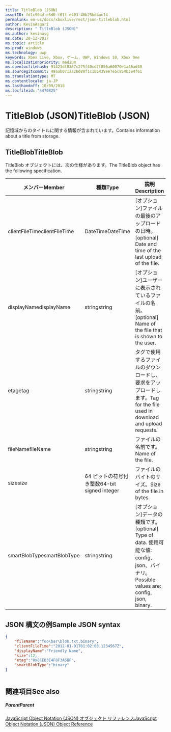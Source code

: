 ```yaml
---
title: TitleBlob (JSON)
assetID: fd1c904d-e8d0-f61f-e403-40b25bd4ac14
permalink: en-us/docs/xboxlive/rest/json-titleblob.html
author: KevinAsgari
description: " TitleBlob (JSON)"
ms.author: kevinasg
ms.date: 20-12-2017
ms.topic: article
ms.prod: windows
ms.technology: uwp
keywords: Xbox Live, Xbox, ゲーム, UWP, Windows 10, Xbox One
ms.localizationpriority: medium
ms.openlocfilehash: 91423df8367c275f40cd7f856a60070e1a46ad40
ms.sourcegitcommit: 49aab071aa2bd88f1c165438ee7e5c854b3e4f61
ms.translationtype: MT
ms.contentlocale: ja-JP
ms.lasthandoff: 10/09/2018
ms.locfileid: "4470825"
---
```

# <a name="titleblob-json"></a><span data-ttu-id="29d89-104">TitleBlob (JSON)</span><span class="sxs-lookup"><span data-stu-id="29d89-104">TitleBlob (JSON)</span></span>
<span data-ttu-id="29d89-105">記憶域からのタイトルに関する情報が含まれています。</span><span class="sxs-lookup"><span data-stu-id="29d89-105">Contains information about a title from storage.</span></span> 
<a id="ID4EP"></a>

 
## <a name="titleblob"></a><span data-ttu-id="29d89-106">TitleBlob</span><span class="sxs-lookup"><span data-stu-id="29d89-106">TitleBlob</span></span>
 
<span data-ttu-id="29d89-107">TitleBlob オブジェクトには、次の仕様があります。</span><span class="sxs-lookup"><span data-stu-id="29d89-107">The TitleBlob object has the following specification.</span></span>
 
| <span data-ttu-id="29d89-108">メンバー</span><span class="sxs-lookup"><span data-stu-id="29d89-108">Member</span></span>| <span data-ttu-id="29d89-109">種類</span><span class="sxs-lookup"><span data-stu-id="29d89-109">Type</span></span>| <span data-ttu-id="29d89-110">説明</span><span class="sxs-lookup"><span data-stu-id="29d89-110">Description</span></span>| 
| --- | --- | --- | 
| <span data-ttu-id="29d89-111">clientFileTime</span><span class="sxs-lookup"><span data-stu-id="29d89-111">clientFileTime</span></span>| <span data-ttu-id="29d89-112">DateTime</span><span class="sxs-lookup"><span data-stu-id="29d89-112">DateTime</span></span>| <span data-ttu-id="29d89-113">[オプション]ファイルの最後のアップロードの日時。</span><span class="sxs-lookup"><span data-stu-id="29d89-113">[optional] Date and time of the last upload of the file.</span></span>| 
| <span data-ttu-id="29d89-114">displayName</span><span class="sxs-lookup"><span data-stu-id="29d89-114">displayName</span></span>| <span data-ttu-id="29d89-115">string</span><span class="sxs-lookup"><span data-stu-id="29d89-115">string</span></span>| <span data-ttu-id="29d89-116">[オプション]ユーザーに表示されているファイルの名前。</span><span class="sxs-lookup"><span data-stu-id="29d89-116">[optional] Name of the file that is shown to the user.</span></span>| 
| <span data-ttu-id="29d89-117">etag</span><span class="sxs-lookup"><span data-stu-id="29d89-117">etag</span></span>| <span data-ttu-id="29d89-118">string</span><span class="sxs-lookup"><span data-stu-id="29d89-118">string</span></span>| <span data-ttu-id="29d89-119">タグで使用するファイルのダウンロードし、要求をアップロードします。</span><span class="sxs-lookup"><span data-stu-id="29d89-119">Tag for the file used in download and upload requests.</span></span>| 
| <span data-ttu-id="29d89-120">fileName</span><span class="sxs-lookup"><span data-stu-id="29d89-120">fileName</span></span>| <span data-ttu-id="29d89-121">string</span><span class="sxs-lookup"><span data-stu-id="29d89-121">string</span></span>| <span data-ttu-id="29d89-122">ファイルの名前です。</span><span class="sxs-lookup"><span data-stu-id="29d89-122">Name of the file.</span></span>| 
| <span data-ttu-id="29d89-123">size</span><span class="sxs-lookup"><span data-stu-id="29d89-123">size</span></span>| <span data-ttu-id="29d89-124">64 ビットの符号付き整数</span><span class="sxs-lookup"><span data-stu-id="29d89-124">64-bit signed integer</span></span>| <span data-ttu-id="29d89-125">ファイルのバイトのサイズ。</span><span class="sxs-lookup"><span data-stu-id="29d89-125">Size of the file in bytes.</span></span>| 
| <span data-ttu-id="29d89-126">smartBlobType</span><span class="sxs-lookup"><span data-stu-id="29d89-126">smartBlobType</span></span>| <span data-ttu-id="29d89-127">string</span><span class="sxs-lookup"><span data-stu-id="29d89-127">string</span></span>| <span data-ttu-id="29d89-128">[オプション]データの種類です。</span><span class="sxs-lookup"><span data-stu-id="29d89-128">[optional] Type of data.</span></span> <span data-ttu-id="29d89-129">使用可能な値: config、json、バイナリ。</span><span class="sxs-lookup"><span data-stu-id="29d89-129">Possible values are: config, json, binary.</span></span>| 
  
<a id="ID4E6C"></a>

 
## <a name="sample-json-syntax"></a><span data-ttu-id="29d89-130">JSON 構文の例</span><span class="sxs-lookup"><span data-stu-id="29d89-130">Sample JSON syntax</span></span>
 

```json
{
    "fileName":"foo\bar\blob.txt,binary",
    "clientFileTime":"2012-01-01T01:02:03.1234567Z",
    "displayName":"Friendly Name",
    "size":12,
    "etag":"0x8CEB3E4F8F3A5BF",
    "smartBlobType":"binary"
}
      
```

  
<a id="ID4EID"></a>

 
## <a name="see-also"></a><span data-ttu-id="29d89-131">関連項目</span><span class="sxs-lookup"><span data-stu-id="29d89-131">See also</span></span>
 
<a id="ID4EKD"></a>

 
##### <a name="parent"></a><span data-ttu-id="29d89-132">Parent</span><span class="sxs-lookup"><span data-stu-id="29d89-132">Parent</span></span> 

[<span data-ttu-id="29d89-133">JavaScript Object Notation (JSON) オブジェクト リファレンス</span><span class="sxs-lookup"><span data-stu-id="29d89-133">JavaScript Object Notation (JSON) Object Reference</span></span>](atoc-xboxlivews-reference-json.md)

   